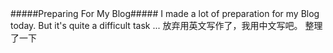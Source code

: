 <meta http-equiv="Content-Type" content="text/html; charset=utf-8">
#####Preparing For My Blog#####
  I made a lot of preparation for my Blog today.
  But it's quite a difficult task ...
  放弃用英文写作了，我用中文写吧。
  整理了一下
